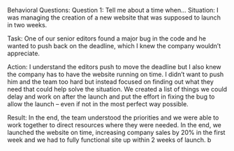 Behavioral Questions: Question 1: Tell me about a time when… Situation: I was managing the creation of a new website that was supposed to launch in two weeks.

Task: One of our senior editors found a major bug in the code and he wanted to push back on the deadline, which I knew the company wouldn’t appreciate.

Action: I understand the editors push to move the deadline but I also knew the company has to have the website running on time. I didn’t want to push him and the team too hard but instead focused on finding out what they need that could help solve the situation. We created a list of things we could delay and work on after the launch and put the effort in fixing the bug to allow the launch – even if not in the most perfect way possible.

Result: In the end, the team understood the priorities and we were able to work together to direct resources where they were needed. In the end, we launched the website on time, increasing company sales by 20% in the first week and we had to fully functional site up within 2 weeks of launch.
 b
